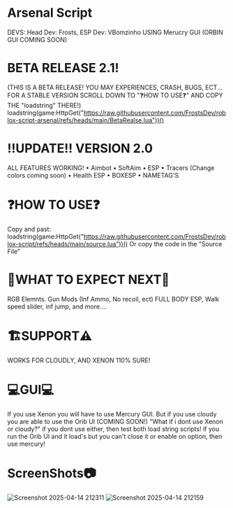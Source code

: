 # Arsenal Script
DEVS: Head Dev: Frosts, ESP Dev: VBomzinho
USING Merucry GUI
(ORBIN GUI COMING SOON)

# BETA RELEASE 2.1!
(THIS IS A BETA RELEASE! YOU MAY EXPERIENCES, CRASH, BUGS, ECT... FOR A STABLE VERSION SCROLL DOWN TO "❓HOW TO USE❓" AND COPY THE "loadstring" THERE!)
loadstring(game:HttpGet("https://raw.githubusercontent.com/FrostsDev/roblox-script-arsenal/refs/heads/main/BetaRealse.lua"))()

# ‼️UPDATE‼️ VERSION 2.0
ALL FEATURES WORKING!
• Aimbot
• SoftAim
• ESP
• Tracers (Change colors coming soon)
• Health ESP
• BOXESP 
• NAMETAG'S

# ❓HOW TO USE❓
Copy and past: loadstring(game:HttpGet("https://raw.githubusercontent.com/FrostsDev/roblox-script/refs/heads/main/source.lua"))()
Or copy the code in the "Source File"

# 📝WHAT TO EXPECT NEXT📝
RGB Elemnts. Gun Mods (Inf Ammo, No recoil, ect) FULL BODY ESP, Walk speed slider, inf jump, and more....

# 🏗️SUPPORT⚠️
WORKS FOR CLOUDLY, AND XENON 110% SURE!

# 💻GUI💻 
If you use Xenon you will have to use Mercury GUI. But if you use cloudy you are able to use the Orib UI (COMING SOON!) 
"What if i dont use Xenon or cloudy?" if you dont use either, then test both load string scripts! if you run the Orib UI and it load's but you can't close it or enable on option, then use mercury!

# ScreenShots📷
![Screenshot 2025-04-14 212311](https://github.com/user-attachments/assets/7eea816f-4acc-41a4-b0eb-b2bdc7715c7d)
![Screenshot 2025-04-14 212159](https://github.com/user-attachments/assets/6d1ea192-6647-47a5-a7ee-7ab1cd7debb5)
